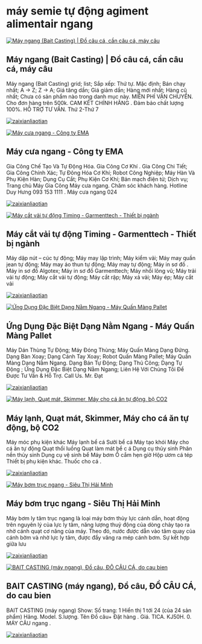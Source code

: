 # máy semie tự động agiment alimentair ngang
<a href="https://mnn.zoosnet.net/LR/Chatpre.aspx?id=MNN94995150&p=https://topgrinding.com/" target="_blank">![Máy ngang (Bait Casting) | Đồ câu cá, cần câu cá, máy câu ](https://github.com/technlg/images/blob/main/15.jpg)</a>
## Máy ngang (Bait Casting) | Đồ câu cá, cần câu cá, máy câu 
Máy ngang (Bait Casting) grid; list; Sắp xếp: Thứ tự. Mặc định; Bán chạy nhất; A → Z; Z → A; Giá tăng dần; Giá giảm dần; Hàng mới nhất; Hàng cũ nhất; Chưa có sản phẩm nào trong danh mục này. MIỄN PHÍ VẬN CHUYỂN. Cho đơn hàng trên 500k. CAM KẾT CHÍNH HÃNG . Đảm bảo chất lượng 100%. HỖ TRỢ TƯ VẤN. Thứ 2-Thứ 7 
<a href="https://mnn.zoosnet.net/LR/Chatpre.aspx?id=MNN94995150&p=https://topgrinding.com/" target="_blank"><img src="https://github.com/technlg/images/raw/main/chat11.jpg" alt="zaixianliaotian"/></a><a href="//whatsapp.shibangsoft.com/WhatsApp.php" ><img src="https://github.com/technlg/images/raw/main/chat11.png" alt=""></a>
<a href="https://mnn.zoosnet.net/LR/Chatpre.aspx?id=MNN94995150&p=https://topgrinding.com/" target="_blank">![Máy cưa ngang - Công ty EMA](https://github.com/technlg/images/blob/main/55.jpg)</a>
## Máy cưa ngang - Công ty EMA
Gia Công Chế Tạo Và Tự Động Hóa. Gia Công Cơ Khí . Gia Công Chi Tiết; Gia Công Chính Xác; Tự Đông Hóa Cơ Khí; Robot Công Nghiệp; Máy Hàn Và Phụ Kiện Hàn; Dụng Cụ Cắt; Phụ Kiện Cơ Khí; Bản mạch điện tử; Dịch vụ; Trang chủ Máy Gia Công Máy cưa ngang. Chăm sóc khách hàng. Hotline Duy Hưng 093 153 1111 . Máy cưa ngang 024 
<a href="https://mnn.zoosnet.net/LR/Chatpre.aspx?id=MNN94995150&p=https://topgrinding.com/" target="_blank"><img src="https://github.com/technlg/images/raw/main/chat11.jpg" alt="zaixianliaotian"/></a><a href="//whatsapp.shibangsoft.com/WhatsApp.php" ><img src="https://github.com/technlg/images/raw/main/chat11.png" alt=""></a>
<a href="https://mnn.zoosnet.net/LR/Chatpre.aspx?id=MNN94995150&p=https://topgrinding.com/" target="_blank">![Máy cắt vải tự động Timing - Garmenttech - Thiết bị ngành ](https://github.com/technlg/images/blob/main/62.jpg)</a>
## Máy cắt vải tự động Timing - Garmenttech - Thiết bị ngành 
Máy dập nút – cúc tự động; Máy may lập trình; Máy kiểm vải; Máy may quần jean tự động; Máy may áo thun tự động; Máy may tự động; Máy in sơ đồ . Máy in sơ đồ Algotex; Máy in sơ đồ Garmenttech; Máy nhồi lông vũ; Máy trải vải tự động; Máy cắt vải tự động; Máy cắt rập; Máy xả vải; Máy ép; Máy cắt vải
<a href="https://mnn.zoosnet.net/LR/Chatpre.aspx?id=MNN94995150&p=https://topgrinding.com/" target="_blank"><img src="https://github.com/technlg/images/raw/main/chat11.jpg" alt="zaixianliaotian"/></a><a href="//whatsapp.shibangsoft.com/WhatsApp.php" ><img src="https://github.com/technlg/images/raw/main/chat11.png" alt=""></a>
<a href="https://mnn.zoosnet.net/LR/Chatpre.aspx?id=MNN94995150&p=https://topgrinding.com/" target="_blank">![Ứng Dụng Đặc Biệt Dạng Nằm Ngang - Máy Quấn Màng Pallet](https://github.com/technlg/images/blob/main/39.jpg)</a>
## Ứng Dụng Đặc Biệt Dạng Nằm Ngang - Máy Quấn Màng Pallet
Máy Dán Thùng Tự Động; Máy Đóng Thùng; Máy Quấn Màng Dạng Đứng. Dạng Bàn Xoay; Dạng Cánh Tay Xoay; Robot Quấn Màng Pallet; Máy Quấn Màng Dạng Nằm Ngang. Dạng Bán Tự Động; Dạng Thủ Công; Dạng Tự Động ; Ứng Dụng Đặc Biệt Dạng Nằm Ngang; Liên Hệ Với Chúng Tôi Để Được Tư Vấn & Hỗ Trợ. Call Us. Mr. Đạt 
<a href="https://mnn.zoosnet.net/LR/Chatpre.aspx?id=MNN94995150&p=https://topgrinding.com/" target="_blank"><img src="https://github.com/technlg/images/raw/main/chat11.jpg" alt="zaixianliaotian"/></a><a href="//whatsapp.shibangsoft.com/WhatsApp.php" ><img src="https://github.com/technlg/images/raw/main/chat11.png" alt=""></a>
<a href="https://mnn.zoosnet.net/LR/Chatpre.aspx?id=MNN94995150&p=https://topgrinding.com/" target="_blank">![Máy lạnh, Quạt mát, Skimmer, Máy cho cá ăn tự động, bộ CO2](https://github.com/technlg/images/blob/main/44.jpg)</a>
## Máy lạnh, Quạt mát, Skimmer, Máy cho cá ăn tự động, bộ CO2
Máy móc phụ kiện khác Máy lạnh bể cá Sưởi bể cá Máy tạo khói Máy cho cá ăn tự động Quạt thổi luồng Quạt làm mát bể c á Dụng cụ thủy sinh Phân nền thủy sinh Dụng cụ vệ sinh bể Máy bơm Ổ cắm hẹn giờ Hộp ươm cá tép Thiết bị phụ kiện khác. Thuốc cho cá .
<a href="https://mnn.zoosnet.net/LR/Chatpre.aspx?id=MNN94995150&p=https://topgrinding.com/" target="_blank"><img src="https://github.com/technlg/images/raw/main/chat11.jpg" alt="zaixianliaotian"/></a><a href="//whatsapp.shibangsoft.com/WhatsApp.php" ><img src="https://github.com/technlg/images/raw/main/chat11.png" alt=""></a>
<a href="https://mnn.zoosnet.net/LR/Chatpre.aspx?id=MNN94995150&p=https://topgrinding.com/" target="_blank">![Máy bơm trục ngang - Siêu Thị Hải Minh](https://github.com/technlg/images/blob/main/13.jpg)</a>
## Máy bơm trục ngang - Siêu Thị Hải Minh
Máy bơm ly tâm trục ngang là loại máy bơm thủy lực cánh dẫn, hoạt động trên nguyên lý của lực ly tâm, năng lượng thuỷ động của dòng chảy tạo ra nhờ cánh quạt cơ năng của máy. Theo đó, nước được dẫn vào tâm quay của cánh bờm và nhờ lực ly tâm, được đẩy văng ra mép cánh bơm. Sự kết hợp giữa lưu 
<a href="https://mnn.zoosnet.net/LR/Chatpre.aspx?id=MNN94995150&p=https://topgrinding.com/" target="_blank"><img src="https://github.com/technlg/images/raw/main/chat11.jpg" alt="zaixianliaotian"/></a><a href="//whatsapp.shibangsoft.com/WhatsApp.php" ><img src="https://github.com/technlg/images/raw/main/chat11.png" alt=""></a>
<a href="https://mnn.zoosnet.net/LR/Chatpre.aspx?id=MNN94995150&p=https://topgrinding.com/" target="_blank">![BAIT CASTING (máy ngang), Đồ câu, ĐỒ CÂU CÁ, do cau bien ](https://github.com/technlg/images/blob/main/64.jpg)</a>
## BAIT CASTING (máy ngang), Đồ câu, ĐỒ CÂU CÁ, do cau bien 
BAIT CASTING (máy ngang) Show: Số trang: 1 Hiển thị 1 tới 24 (của 24 sản phẩm) Hãng. Model. S.lượng. Tên Đồ câu+ Đặt hàng . Giá. TICA. KJ50H. 0. MÁY CÂU ngang .
<a href="https://mnn.zoosnet.net/LR/Chatpre.aspx?id=MNN94995150&p=https://topgrinding.com/" target="_blank"><img src="https://github.com/technlg/images/raw/main/chat11.jpg" alt="zaixianliaotian"/></a><a href="//whatsapp.shibangsoft.com/WhatsApp.php" ><img src="https://github.com/technlg/images/raw/main/chat11.png" alt=""></a>
